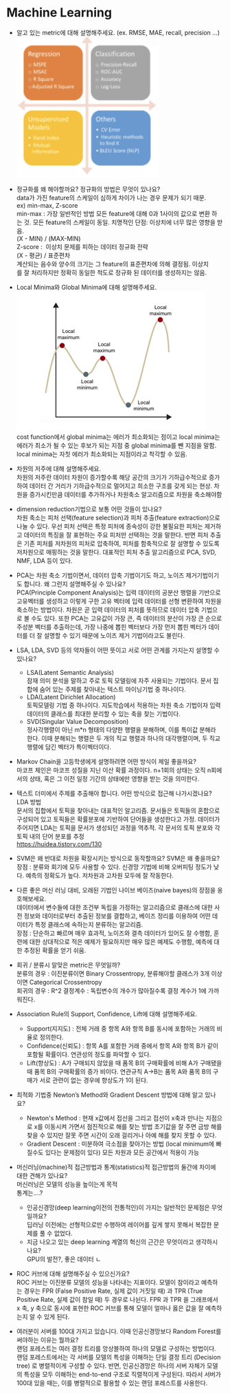 # Machine Learning  

* 알고 있는 metric에 대해 설명해주세요. (ex. RMSE, MAE, recall, precision ...)  
![](./images/2021-09-30-09-58-53.png)

* 정규화를 왜 해야할까요? 정규화의 방법은 무엇이 있나요?  
data가 가진 feature의 스케일이 심하게 차이가 나는 경우 문제가 되기 때문.  
ex) min-max, Z-score  
min-max : 가장 일반적인 방법 모든 feature에 대해 0과 1사이의 값으로 변환 하는 것. 모든 feature의 스케일이 동일. 치명적인 단점: 이상치에 너무 많은 영향을 받음.  
(X - MIN) / (MAX-MIN)  
Z-score :  이상치 문제를 피하는 데이터 정규화 전략  
(X - 평균) / 표준편차  
계산되는 음수와 양수의 크기는 그 feature의 표준편차에 의해 결정됨. 이상치를 잘 처리하지만 정확히 동일한 척도로 정규화 된 데이터를 생성하지는 않음.  

* Local Minima와 Global Minima에 대해 설명해주세요.  
![](./images/2021-09-24-13-33-42.png)  
cost function에서 global minima는 에러가 최소화되는 점이고 local minima는 에러가 최소가 될 수 있는 후보가 되는 지점 중 global minima를 뺀 지점을 말함. local minima는 자칫 에러가 최소화되는 지점이라고 착각할 수 있음.  
* 차원의 저주에 대해 설명해주세요.  
차원의 저주란 데이터 차원이 증가할수록 해당 공간의 크기가 기하급수적으로 증가하여 데이터 간 거리가 기하급수적으로 멀어지고 희소한 구조를 갖게 되는 현상. 차원을 증가시킨만큼 데이터를 추가하거나 차원축소 알고리즘으로 차원을 축소해야함  

* dimension reduction기법으로 보통 어떤 것들이 있나요?  
차원 축소는 피처 선택(feature selection)과 피처 추출(feature extraction)으로 나눌 수 있다. 우선 피처 선택은 특정 피처에 종속성이 강한 불필요한 피처는 제거하고 데이터의 특징을 잘 표현하는 주요 피처만 선택하는 것을 말한다. 반면 피처 추출은 기존 피처를 저차원의 피처로 압축하여, 피처를 함축적으로 잘 설명할 수 있도록 저차원으로 매핑하는 것을 말한다. 대표적인 피처 추출 알고리즘으로 PCA, SVD, NMF, LDA 등이 있다.  

* PCA는 차원 축소 기법이면서, 데이터 압축 기법이기도 하고, 노이즈 제거기법이기도 합니다. 왜 그런지 설명해주실 수 있나요?  
PCA(Principle Component Analysis)는 입력 데이터의 공분산 행렬을 기반으로 고유벡터를 생성하고 이렇게 구한 고유 벡터에 입력 데이터를 선형 변환하여 차원을 축소하는 방법이다. 차원은 곧 입력 데이터의 피처를 뜻하므로 데이터 압축 기법으로 볼 수도 있다. 또한 PCA는 고유값이 가장 큰, 즉 데이터의 분산이 가장 큰 순으로 주성분 벡터를 추출하는데, 가장 나중에 뽑힌 벡터보다 가장 먼저 뽑힌 벡터가 데이터를 더 잘 설명할 수 있기 때문에 노이즈 제거 기법이라고도 불린다.

* LSA, LDA, SVD 등의 약자들이 어떤 뜻이고 서로 어떤 관계를 가지는지 설명할 수 있나요?  
    * LSA(Latent Semantic Analysis)  
    잠재 의미 분석을 말하고 주로 토픽 모델링에 자주 사용되는 기법이다. 문서 집합에 숨어 있는 주제를 찾아내는 텍스트 마이닝기법 중 하나이다.  
    * LDA(Latent Dirichlet Allocation)  
    토픽모델링 기법 중 하나이다. 지도학습에서 적용하는 차원 축소 기법이자 입력 데이터의 클래스를 최대한 분리할 수 있는 축을 찾는 기법이다.  
    * SVD(Singular Value Decomposition)  
    정사각행렬이 아닌 m*n 형태의 다양한 행렬을 분해하며, 이를 특이값 분해라 한다. 이때 분해되는 행렬은 두 개의 직교 행렬과 하나의 대각행렬이며, 두 직교행렬에 담긴 벡터가 특이벡터이다.  
* Markov Chain을 고등학생에게 설명하려면 어떤 방식이 제일 좋을까요?  
마코프 체인은 마코프 성질을 지닌 이산 확률 과정이다. n+1회의 상태는 오직 n회에서의 상태, 혹은 그 이전 일정 기간의 상태에만 영향을 받는 것을 의미한다.  

* 텍스트 더미에서 주제를 추출해야 합니다. 어떤 방식으로 접근해 나가시겠나요?  
LDA 방법  
문서의 집합에서 토픽을 찾아내는 대표적인 알고리즘. 문서들은 토픽들의 혼합으로 구성되어 있고 토픽들은 확률분포에 기반하여 단어들을 생성한다고 가정. 데이터가 주어지면 LDA는 토픽을 문서가 생성되던 과정을 역추적. 각 문서의 토픽 분포와 각 토픽 내의 단어 분포를 추정  
https://huidea.tistory.com/130
* SVM은 왜 반대로 차원을 확장시키는 방식으로 동작할까요? SVM은 왜 좋을까요?  
장점 : 분류와 회기에 모두 사용할 수 있다. 신경망 기법에 비해 오버피팅 정도가 낮다. 예측의 정확도가 높다. 저차원과 고차원 모두에 잘 작동한다.  

* 다른 좋은 머신 러닝 대비, 오래된 기법인 나이브 베이즈(naive bayes)의 장점을 옹호해보세요.  
데이터에서 변수들에 대한 조건부 독립을 가정하는 알고리즘으로 클래스에 대한 사전 정보와 데이터로부터 추출된 정보를 결합하고, 베이즈 정리를 이용하여 어떤 데이터가 특정 클래스에 속하는지 분류하는 알고리즘.  
장점 : 단순하고 빠르며 매우 효과적, 노이즈와 결측 데이터가 있어도 잘 수행함, 훈련에 대한 상대적으로 적은 예제가 필요하지만 매우 많은 예제도 수행함, 예측에 대한 추정된 확률을 얻기 쉬움.  
* 회귀 / 분류시 알맞은 metric은 무엇일까?  
분류의 경우 : 이진분류이면 Binary Crossentropy, 분류해야할 클래스가 3개 이상이면 Categorical Crossentropy  
회귀의 경우 : R^2 결정계수 : 독립변수의 개수가 많아질수록 결정 계수가 1에 가까워진다.  

* Association Rule의 Support, Confidence, Lift에 대해 설명해주세요.  
    * Support(지지도) : 전체 거래 중 항목 A와 항목 B를 동시에 포함하는 거래의 비율로 정의한다.  
    * Confidence(신뢰도) : 항목 A를 포함한 거래 중에서 항목 A와 항목 B가 같이 포함될 확률이다. 연관성의 정도를 파악할 수 있다.  
    * Lift(향상도) : A가 구매되지 않았을 때 품목 B의 구매확률에 비해 A가 구매됐을 때 품목 B의 구매확률의 증가 비이다. 연관규칙 A→B는 품목 A와 품목 B의 구매가 서로 관련이 없는 경우에 향상도가 1이 된다.

* 최적화 기법중 Newton’s Method와 Gradient Descent 방법에 대해 알고 있나요?  
    * Newton's Method : 현재 x값에서 접선을 그리고 접선이 x축과 만나는 지점으로 x를 이동시켜 가면서 점진적으로 해를 찾는 방법 초기값을 잘 주면 금방 해를 찾을 수 있지만 잘못 주면 시간이 오래 걸리거나 아예 해를 찾지 못할 수 있다.  
    * Gradient Descent : 미분하여 극소점을 찾아가는 방법 (local minimum에 빠질수도 있다는 문제점이 있다) 모든 차원과 모든 공간에서 적용이 가능

* 머신러닝(machine)적 접근방법과 통계(statistics)적 접근방법의 둘간에 차이에 대한 견해가 있나요?  
    머신러닝은 모델의 성능을 높이는게 목적  
    통계는....?  
    * 인공신경망(deep learning이전의 전통적인)이 가지는 일반적인 문제점은 무엇일까요?  
    딥러닝 이전에는 선형적으로만 수행하여 레이어를 깊게 쌓지 못해서 복잡한 문제를 풀 수 없었다.  
    * 지금 나오고 있는 deep learning 계열의 혁신의 근간은 무엇이라고 생각하시나요?  
    GPU의 발전?, 좋은 데이터  ㄴ

* ROC 커브에 대해 설명해주실 수 있으신가요?  
ROC 커브는 이진분류 모델의 성능을 나타내는 지표이다. 모델이 참이라고 예측하는 경우는 FPR (False Positive Rate, 실제 값이 거짓일 때) 과 TPR (True Positive Rate, 실제 값이 참일 때) 두 경우로 나뉜다. FPR 과 TPR 을 그래프에서 x 축, y 축으로 동시에 표현한 ROC 커브를 통해 모델이 얼마나 옳은 값을 잘 예측하는지 알 수 있게 된다.  

* 여러분이 서버를 100대 가지고 있습니다. 이때 인공신경망보다 Random Forest를 써야하는 이유는 뭘까요?  
랜덤 포레스트는 여러 결정 트리를 앙상블하여 하나의 모델로 구성하는 방법이다. 랜덤 포레스트에서는 각 서버를 모델의 특성을 이해하는 단일 결정 트리 (Decision tree) 로 병렬적이게 구성할 수 있다. 반면, 인공신경망은 하나의 서버 자체가 모델의 특성을 모두 이해하는 end-to-end 구조로 직렬적이게 구성된다. 따라서 서버가 100대 있을 때는, 이를 병렬적으로 활용할 수 있는 랜덤 포레스트를 사용한다.  
